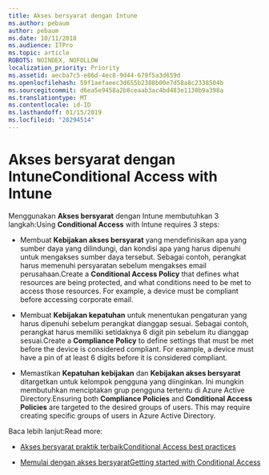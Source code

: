 ```yaml
---
title: Akses bersyarat dengan Intune
ms.author: pebaum
author: pebaum
ms.date: 10/11/2018
ms.audience: ITPro
ms.topic: article
ROBOTS: NOINDEX, NOFOLLOW
localization_priority: Priority
ms.assetid: aecba7c5-e86d-4ec8-9d44-679f5a3d659d
ms.openlocfilehash: 59f1aefaeec3d655b2388b00e7d58a8c2338504b
ms.sourcegitcommit: d6ea5e9458a2b8ceaab3ac4bd483e1130b9a398a
ms.translationtype: MT
ms.contentlocale: id-ID
ms.lasthandoff: 01/15/2019
ms.locfileid: "28294514"
---
```

# <a name="conditional-access-with-intune"></a><span data-ttu-id="cba11-102">Akses bersyarat dengan Intune</span><span class="sxs-lookup"><span data-stu-id="cba11-102">Conditional Access with Intune</span></span>

<span data-ttu-id="cba11-103">Menggunakan **Akses bersyarat** dengan Intune membutuhkan 3 langkah:</span><span class="sxs-lookup"><span data-stu-id="cba11-103">Using **Conditional Access** with Intune requires 3 steps:</span></span> 
  
- <span data-ttu-id="cba11-p101">Membuat **Kebijakan akses bersyarat** yang mendefinisikan apa yang sumber daya yang dilindungi, dan kondisi apa yang harus dipenuhi untuk mengakses sumber daya tersebut. Sebagai contoh, perangkat harus memenuhi persyaratan sebelum mengakses email perusahaan.</span><span class="sxs-lookup"><span data-stu-id="cba11-p101">Create a **Conditional Access Policy** that defines what resources are being protected, and what conditions need to be met to access those resources. For example, a device must be compliant before accessing corporate email.</span></span> 
    
- <span data-ttu-id="cba11-p102">Membuat **Kebijakan kepatuhan** untuk menentukan pengaturan yang harus dipenuhi sebelum perangkat dianggap sesuai. Sebagai contoh, perangkat harus memiliki setidaknya 6 digit pin sebelum itu dianggap sesuai.</span><span class="sxs-lookup"><span data-stu-id="cba11-p102">Create a **Compliance Policy** to define settings that must be met before the device is considered compliant. For example, a device must have a pin of at least 6 digits before it is considered compliant.</span></span> 
    
- <span data-ttu-id="cba11-p103">Memastikan **Kepatuhan kebijakan** dan **Kebijakan akses bersyarat** ditargetkan untuk kelompok pengguna yang diinginkan. Ini mungkin membutuhkan menciptakan grup pengguna tertentu di Azure Active Directory.</span><span class="sxs-lookup"><span data-stu-id="cba11-p103">Ensuring both **Compliance Policies** and **Conditional Access Policies** are targeted to the desired groups of users. This may require creating specific groups of users in Azure Active Directory.</span></span> 
    
<span data-ttu-id="cba11-110">Baca lebih lanjut:</span><span class="sxs-lookup"><span data-stu-id="cba11-110">Read more:</span></span>
  
- [<span data-ttu-id="cba11-111">Akses bersyarat praktik terbaik</span><span class="sxs-lookup"><span data-stu-id="cba11-111">Conditional Access best practices</span></span>](https://docs.microsoft.com/en-us/azure/active-directory/conditional-access/best-practices)
    
- [<span data-ttu-id="cba11-112">Memulai dengan akses bersyarat</span><span class="sxs-lookup"><span data-stu-id="cba11-112">Getting started with Conditional Access </span></span>](https://docs.microsoft.com/en-us/azure/active-directory/active-directory-conditional-access-azure-portal-get-started)
    

